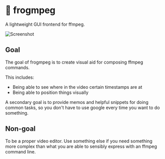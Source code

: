 # 🐸 frogmpeg

A lightweight GUI frontend for ffmpeg.

![Screenshot](https://github.com/user-attachments/assets/36baa430-9a17-4f20-a577-1dddaea2d29b)

## Goal

The goal of frogmpeg is to create visual aid for composing ffmpeg commands.

This includes:

- Being able to see where in the video certain timestamps are at
- Being able to position things visually

A secondary goal is to provide memos and helpful snippets for doing common tasks,
so you don't have to use google every time you want to do something.

## Non-goal

To be a proper video editor. Use something else if you need something more complex
than what you are able to sensibly express with an ffmpeg command line.
